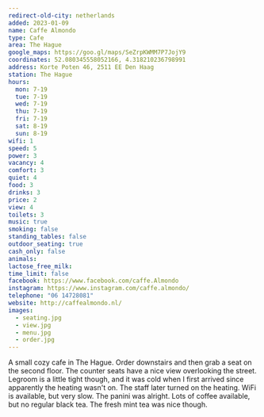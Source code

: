 ```yaml
---
redirect-old-city: netherlands
added: 2023-01-09
name: Caffe Almondo
type: Cafe
area: The Hague
google_maps: https://goo.gl/maps/SeZrpKWMM7P7JojY9
coordinates: 52.080345558052166, 4.318210236798991
address: Korte Poten 46, 2511 EE Den Haag
station: The Hague
hours:
  mon: 7-19
  tue: 7-19
  wed: 7-19
  thu: 7-19
  fri: 7-19
  sat: 8-19
  sun: 8-19
wifi: 1
speed: 5
power: 3
vacancy: 4
comfort: 3
quiet: 4
food: 3
drinks: 3
price: 2
view: 4
toilets: 3
music: true
smoking: false
standing_tables: false
outdoor_seating: true
cash_only: false
animals: 
lactose_free_milk: 
time_limit: false
facebook: https://www.facebook.com/caffe.Almondo
instagram: https://www.instagram.com/caffe.almondo/
telephone: "06 14728081"
website: http://caffealmondo.nl/
images:
  - seating.jpg
  - view.jpg
  - menu.jpg
  - order.jpg
---
```


A small cozy cafe in The Hague. Order downstairs and then grab a seat on the second floor. The counter seats have a nice view overlooking the street. Legroom is a little tight though, and it was cold when I first arrived since apparently the heating wasn't on. The staff later turned on the heating. WiFi is available, but very slow. The panini was alright. Lots of coffee available, but no regular black tea. The fresh mint tea was nice though.